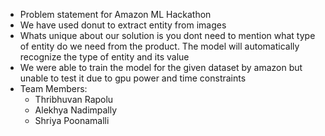 * Problem statement for Amazon ML Hackathon
* We have used donut to extract entity from images
* Whats unique about our solution is you dont need to mention what type of entity do we need from the product. The model will automatically recognize the type of entity and its value
* We were able to train the model for the given dataset by amazon but unable to test it due to gpu power and time constraints 
* Team Members:
  * Thribhuvan Rapolu
  * Alekhya Nadimpally
  * Shriya Poonamalli